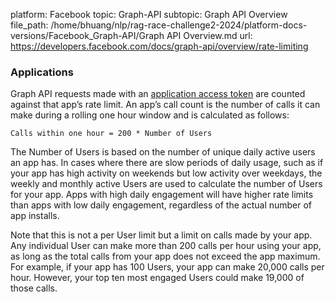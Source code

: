 platform: Facebook
topic: Graph-API
subtopic: Graph API Overview
file_path: /home/bhuang/nlp/rag-race-challenge2-2024/platform-docs-versions/Facebook_Graph-API/Graph API Overview.md
url: https://developers.facebook.com/docs/graph-api/overview/rate-limiting


### Applications

Graph API requests made with an [application access token](https://developers.facebook.com/docs/facebook-login/access-tokens#apptokens) are counted against that app’s rate limit. An app’s call count is the number of calls it can make during a rolling one hour window and is calculated as follows:

`Calls within one hour = 200 * Number of Users`

The Number of Users is based on the number of unique daily active users an app has. In cases where there are slow periods of daily usage, such as if your app has high activity on weekends but low activity over weekdays, the weekly and monthly active Users are used to calculate the number of Users for your app. Apps with high daily engagement will have higher rate limits than apps with low daily engagement, regardless of the actual number of app installs.

Note that this is not a per User limit but a limit on calls made by your app. Any individual User can make more than 200 calls per hour using your app, as long as the total calls from your app does not exceed the app maximum. For example, if your app has 100 Users, your app can make 20,000 calls per hour. However, your top ten most engaged Users could make 19,000 of those calls.